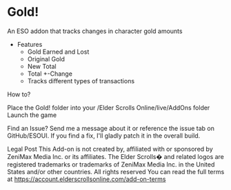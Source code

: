 # Gold!
An ESO addon that tracks changes in character gold amounts

* Features
  * Gold Earned and Lost
  * Original Gold
  * New Total
  * Total +-Change
  * Tracks different types of transactions

How to?

Place the Gold! folder into your /Elder Scrolls Online/live/AddOns folder
Launch the game

Find an Issue? 
Send me a message about it or reference the issue tab on GitHub/ESOUI. 
If you find a fix, I'll gladly patch it in the overall build.

Legal Post
This Add-on is not created by, affiliated with or sponsored by ZeniMax Media Inc. or its affiliates.
The Elder Scrolls� and related logos are registered trademarks or trademarks of ZeniMax Media Inc. in the United States and/or 
other countries.
All rights reserved
You can read the full terms at https://account.elderscrollsonline.com/add-on-terms

